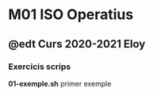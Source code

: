 # M01 ISO Operatius
## @edt Curs 2020-2021 Eloy

### Exercicis scrips

**01-exemple.sh** primer exemple

